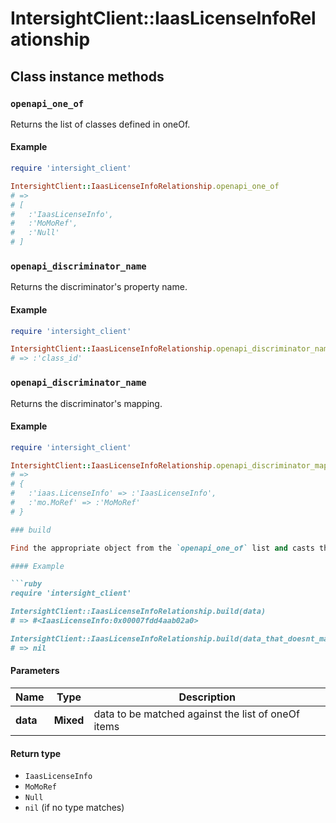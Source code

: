 # IntersightClient::IaasLicenseInfoRelationship

## Class instance methods

### `openapi_one_of`

Returns the list of classes defined in oneOf.

#### Example

```ruby
require 'intersight_client'

IntersightClient::IaasLicenseInfoRelationship.openapi_one_of
# =>
# [
#   :'IaasLicenseInfo',
#   :'MoMoRef',
#   :'Null'
# ]
```

### `openapi_discriminator_name`

Returns the discriminator's property name.

#### Example

```ruby
require 'intersight_client'

IntersightClient::IaasLicenseInfoRelationship.openapi_discriminator_name
# => :'class_id'
```

### `openapi_discriminator_name`

Returns the discriminator's mapping.

#### Example

```ruby
require 'intersight_client'

IntersightClient::IaasLicenseInfoRelationship.openapi_discriminator_mapping
# =>
# {
#   :'iaas.LicenseInfo' => :'IaasLicenseInfo',
#   :'mo.MoRef' => :'MoMoRef'
# }

### build

Find the appropriate object from the `openapi_one_of` list and casts the data into it.

#### Example

```ruby
require 'intersight_client'

IntersightClient::IaasLicenseInfoRelationship.build(data)
# => #<IaasLicenseInfo:0x00007fdd4aab02a0>

IntersightClient::IaasLicenseInfoRelationship.build(data_that_doesnt_match)
# => nil
```

#### Parameters

| Name | Type | Description |
| ---- | ---- | ----------- |
| **data** | **Mixed** | data to be matched against the list of oneOf items |

#### Return type

- `IaasLicenseInfo`
- `MoMoRef`
- `Null`
- `nil` (if no type matches)


